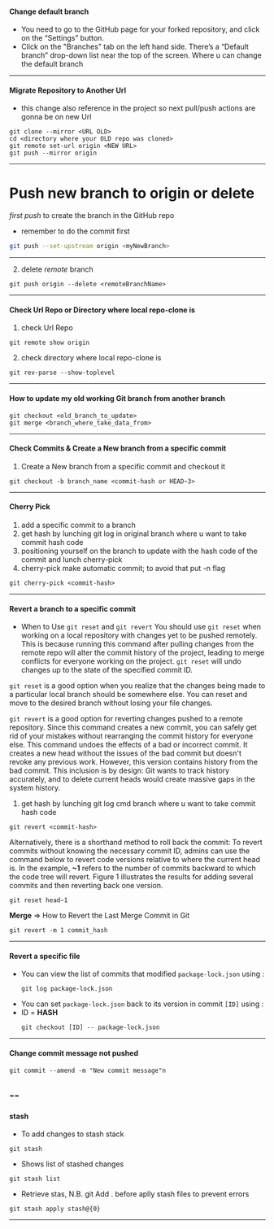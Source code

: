 #### Change default branch

- You need to go to the GitHub page for your forked repository, and click on the “Settings” button.
- Click on the "Branches" tab on the left hand side. There’s a “Default branch” drop-down list near the top of the screen. Where u can change the default branch

---

#### Migrate Repository to Another Url

- this change also reference in the project so next pull/push actions are gonna be on new Url

```console
git clone --mirror <URL OLD>
cd <directory where your OLD repo was cloned>
git remote set-url origin <NEW URL>
git push --mirror origin
```

---

# Push new branch to origin or delete

_first push_ to create the branch in the GitHub repo

- remember to do the commit first

```bash
git push --set-upstream origin <myNewBranch>
```

---

2. delete _remote_ branch

```console
git push origin --delete <remoteBranchName>
```

---

#### Check Url Repo or Directory where local repo-clone is

1. check Url Repo

```console
git remote show origin
```

2. check directory where local repo-clone is

```console
git rev-parse --show-toplevel
```

---

#### How to update my old working Git branch from another branch

```console
git checkout <old_branch_to_update>
git merge <branch_where_take_data_from>
```

---

#### Check Commits & Create a New branch from a specific commit

1. Create a New branch from a specific commit and checkout it

```console
git checkout -b branch_name <commit-hash or HEAD~3>
```

---

#### Cherry Pick

1. add a specific commit to a branch
2. get hash by lunching git log in original branch where u want to take commit hash code
3. positioning yourself on the branch to update with the hash code of the commit and lunch cherry-pick
4. cherry-pick make automatic commit; to avoid that put -n flag

```console
git cherry-pick <commit-hash>
```

---

#### Revert a branch to a specific commit

- When to Use `git reset` and `git revert`
  You should use `git reset` when working on a local repository with changes yet to be pushed remotely. This is because running this command after pulling changes from the remote repo will alter the commit history of the project, leading to merge conflicts for everyone working on the project. `git reset` will undo changes up to the state of the specified commit ID.

`git reset` is a good option when you realize that the changes being made to a particular local branch should be somewhere else. You can reset and move to the desired branch without losing your file changes.

`git revert` is a good option for reverting changes pushed to a remote repository. Since this command creates a new commit, you can safely get rid of your mistakes without rearranging the commit history for everyone else. This command undoes the effects of a bad or incorrect commit. It creates a new head without the issues of the bad commit but doesn't revoke any previous work. However, this version contains history from the bad commit. This inclusion is by design: Git wants to track history accurately, and to delete current heads would create massive gaps in the system history.

1. get hash by lunching git log cmd branch where u want to take commit hash code

```console
git revert <commit-hash>
```

Alternatively, there is a shorthand method to roll back the commit: To revert commits without knowing the necessary commit ID, admins can use the command below to revert code versions relative to where the current head is. In the example, **~1** refers to the number of commits backward to which the code tree will revert. Figure 1 illustrates the results for adding several commits and then reverting back one version.

```
git reset head~1
```

**Merge** => How to Revert the Last Merge Commit in Git

```
git revert -m 1 commit_hash
```

---

#### Revert a specific file

- You can view the list of commits that modified `package-lock.json` using :
  ```
  git log package-lock.json
  ```
- You can set `package-lock.json` back to its version in commit `[ID]` using :
- ID = **HASH**
  ```
  git checkout [ID] -- package-lock.json
  ```

---

#### Change commit message not pushed

```
git commit --amend -m "New commit message"n
```

## --

#### stash

- To add changes to stash stack

```console
git stash
```

- Shows list of stashed changes

```console
git stash list
```

- Retrieve stas, N.B. git Add . before aplly stash files to prevent errors

```console
git stash apply stash@{0}
```

---
